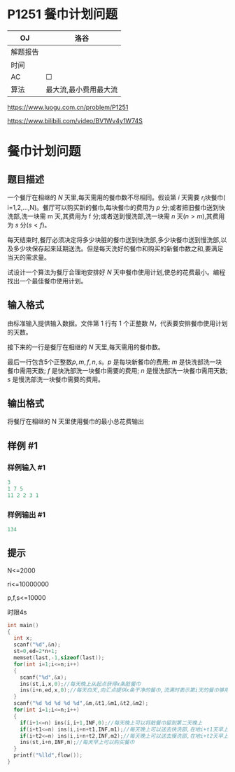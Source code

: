 # P1251 餐巾计划问题

| OJ   | 洛谷          |
| ---- | ----------- |
| 解题报告 |             |
| 时间   |             |
| AC   | ☐           |
| 算法   | 最大流,最小费用最大流 |

<https://www.luogu.com.cn/problem/P1251>

<https://www.bilibili.com/video/BV1Wv4y1W74S>

# 餐巾计划问题

## 题目描述

一个餐厅在相继的 $N$ 天里,每天需用的餐巾数不尽相同。假设第 $i$ 天需要 $r_i$块餐巾( i=1,2,...,N)。餐厅可以购买新的餐巾,每块餐巾的费用为 $p$ 分;或者把旧餐巾送到快洗部,洗一块需 m 天,其费用为 f 分;或者送到慢洗部,洗一块需 $n$ 天($n>m$),其费用为 $s$ 分($s<f$)。

每天结束时,餐厅必须决定将多少块脏的餐巾送到快洗部,多少块餐巾送到慢洗部,以及多少块保存起来延期送洗。但是每天洗好的餐巾和购买的新餐巾数之和,要满足当天的需求量。

试设计一个算法为餐厅合理地安排好 $N$ 天中餐巾使用计划,使总的花费最小。编程找出一个最佳餐巾使用计划。

## 输入格式

由标准输入提供输入数据。文件第 1 行有 1 个正整数 $N$，代表要安排餐巾使用计划的天数。

接下来的一行是餐厅在相继的 $N$ 天里,每天需用的餐巾数。

最后一行包含5个正整数$p,m,f,n,s$。$p$ 是每块新餐巾的费用; $m$ 是快洗部洗一块餐巾需用天数; $f$ 是快洗部洗一块餐巾需要的费用; $n$ 是慢洗部洗一块餐巾需用天数; $s$ 是慢洗部洗一块餐巾需要的费用。

## 输出格式

将餐厅在相继的 N 天里使用餐巾的最小总花费输出

## 样例 #1

### 样例输入 #1

```c++
3
1 7 5 
11 2 2 3 1
```

### 样例输出 #1

```c++
134
```

## 提示

N<=2000

ri<=10000000

p,f,s<=10000

时限4s

```c++
int main()
{
  int x;
  scanf("%d",&n);
  st=0,ed=2*n+1;
  memset(last,-1,sizeof(last)); 
  for(int i=1;i<=n;i++)
  {
    scanf("%d",&x);
    ins(st,i,x,0);//每天晚上从起点获得x条脏餐巾 
    ins(i+n,ed,x,0);//每天白天,向汇点提供x条干净的餐巾,流满时表示第i天的餐巾够用 
  }
  scanf("%d %d %d %d %d",&m,&t1,&m1,&t2,&m2);
  for(int i=1;i<=n;i++)
  {
    if(i+1<=n) ins(i,i+1,INF,0);//每天晚上可以将脏餐巾留到第二天晚上 
    if(i+t1<=n) ins(i,i+n+t1,INF,m1);//每天晚上可以送去快洗部,在地i+t1天早上收到餐巾 
    if(i+t2<=n) ins(i,i+n+t2,INF,m2);//每天晚上可以送去慢洗部,在地i+t2天早上收到餐巾 
    ins(st,i+n,INF,m);//每天早上可以购买餐巾 
  }
  printf("%lld",flow());
}
```
